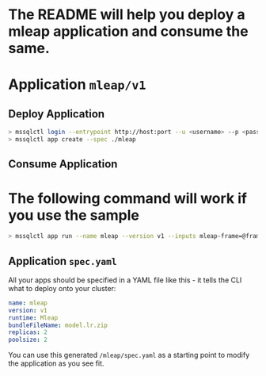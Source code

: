 
# The README will help you deploy a mleap application and consume the same. 

# Application `mleap/v1`



## Deploy Application

```bash
> mssqlctl login --entrypoint http://host:port --u <username> --p <password>
> mssqlctl app create --spec ./mleap
```

## Consume Application
# The following command will work if you use the sample

```bash
> mssqlctl app run --name mleap --version v1 --inputs mleap-frame=@frame.json
```

## Application `spec.yaml`

All your apps should be specified in a YAML file like this - it tells the CLI 
what to deploy onto your cluster:

```yaml
name: mleap
version: v1
runtime: Mleap
bundleFileName: model.lr.zip
replicas: 2
poolsize: 2
```

You can use this generated `/mleap/spec.yaml` as a starting point to modify the
application as you see fit.
